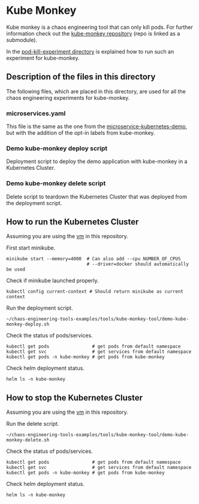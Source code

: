 # Kube Monkey
Kube monkey is a chaos engineering tool that can only kill pods. For further information
check out the [kube-monkey repository](kube-monkey) (repo is linked as a submodule).

In the [pod-kill-experiment directory](pod-kill-experiment) is explained how to run such
an experiment for kube-monkey.

## Description of the files in this directory
The following files, which are placed in this directory, are used for all the
chaos engineering experiments for kube-monkey.

### microservices.yaml
This file is the same as the one from the [microservice-kubernetes-demo](../../microservice-kubernetes-demo),
but with the addition of the opt-in labels from kube-monkey.

### Demo kube-monkey deploy script
Deployment script to deploy the demo application with kube-monkey in a Kubernetes Cluster.

### Demo kube-monkey delete script
Delete script to teardown the Kubernetes Cluster that was deployed from the deployment script.

## How to run the Kubernetes Cluster
Assuming you are using the [vm](../vm/) in this repository.

First start minikube.
```shell
minikube start --memory=4000  # Can also add --cpu NUMBER_OF_CPUS
                              # --driver=docker should automatically be used
```
Check if minikube launched properly.
```shell
kubectl config current-context # Should return minikube as current context
```
Run the deployment script.
```shell
~/chaos-engineering-tools-examples/tools/kube-monkey-tool/demo-kube-monkey-deploy.sh
```
Check the status of pods/services.
```shell
kubectl get pods                # get pods from default namespace
kubectl get svc                 # get services from default namespace
kubectl get pods -n kube-monkey # get pods from kube-monkey
```
Check helm deployment status.
```shell
helm ls -n kube-monkey
```

## How to stop the Kubernetes Cluster
Assuming you are using the [vm](../vm/) in this repository.

Run the delete script.
```shell
~/chaos-engineering-tools-examples/tools/kube-monkey-tool/demo-kube-monkey-delete.sh
```
Check the status of pods/services.
```shell
kubectl get pods                # get pods from default namespace
kubectl get svc                 # get services from default namespace
kubectl get pods -n kube-monkey # get pods from kube-monkey
```
Check helm deployment status.
```shell
helm ls -n kube-monkey
```